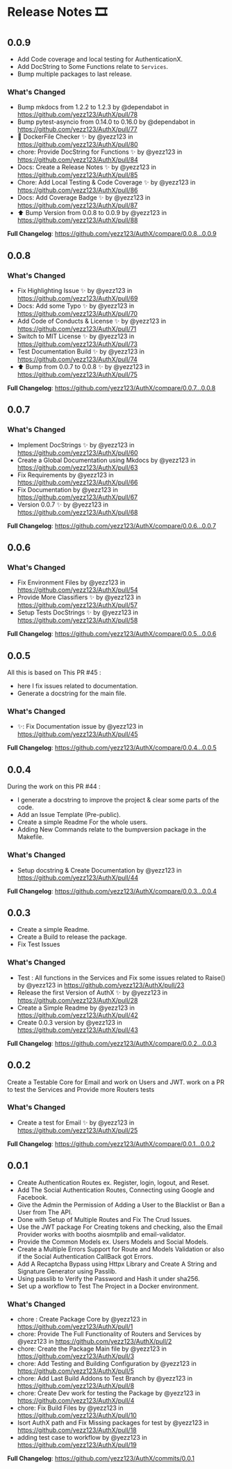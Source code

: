 # Release Notes 🎞

## 0.0.9

- Add Code coverage and local testing for AuthenticationX.
- Add DocString to Some Functions relate to `Services`.
- Bump multiple packages to last release.

### What's Changed

- Bump mkdocs from 1.2.2 to 1.2.3 by @dependabot in <https://github.com/yezz123/AuthX/pull/78>
- Bump pytest-asyncio from 0.14.0 to 0.16.0 by @dependabot in <https://github.com/yezz123/AuthX/pull/77>
- 🐳 DockerFile Checker ✨ by @yezz123 in <https://github.com/yezz123/AuthX/pull/80>
- chore: Provide DocString for Functions ✨ by @yezz123 in <https://github.com/yezz123/AuthX/pull/84>
- Docs: Create a Release Notes ✨ by @yezz123 in <https://github.com/yezz123/AuthX/pull/85>
- Chore: Add Local Testing & Code Coverage ✨ by @yezz123 in <https://github.com/yezz123/AuthX/pull/86>
- Docs: Add Coverage Badge ✨ by @yezz123 in <https://github.com/yezz123/AuthX/pull/87>
- ⬆️ Bump Version from 0.0.8 to 0.0.9 by @yezz123 in <https://github.com/yezz123/AuthX/pull/88>

**Full Changelog**: <https://github.com/yezz123/AuthX/compare/0.0.8...0.0.9>

## 0.0.8

### What's Changed

- Fix Highlighting Issue ✨ by @yezz123 in <https://github.com/yezz123/AuthX/pull/69>
- Docs: Add some Typo ✨ by @yezz123 in <https://github.com/yezz123/AuthX/pull/70>
- Add Code of Conducts & License ✨ by @yezz123 in <https://github.com/yezz123/AuthX/pull/71>
- Switch to MIT License ✨ by @yezz123 in <https://github.com/yezz123/AuthX/pull/73>
- Test Documentation Build ✨ by @yezz123 in <https://github.com/yezz123/AuthX/pull/74>
- ⬆️ Bump from 0.0.7 to 0.0.8 ✨ by @yezz123 in <https://github.com/yezz123/AuthX/pull/75>

**Full Changelog**: <https://github.com/yezz123/AuthX/compare/0.0.7...0.0.8>

## 0.0.7

### What's Changed

- Implement DocStrings ✨ by @yezz123 in <https://github.com/yezz123/AuthX/pull/60>
- Create a Global Documentation using Mkdocs by @yezz123 in <https://github.com/yezz123/AuthX/pull/63>
- Fix Requirements by @yezz123 in <https://github.com/yezz123/AuthX/pull/66>
- Fix Documentation by @yezz123 in <https://github.com/yezz123/AuthX/pull/67>
- Version 0.0.7 ✨ by @yezz123 in <https://github.com/yezz123/AuthX/pull/68>

**Full Changelog**: <https://github.com/yezz123/AuthX/compare/0.0.6...0.0.7>

## 0.0.6

### What's Changed

- Fix Environment Files by @yezz123 in <https://github.com/yezz123/AuthX/pull/54>
- Provide More Classifiers ✨ by @yezz123 in <https://github.com/yezz123/AuthX/pull/57>
- Setup Tests DocStrings ✨ by @yezz123 in <https://github.com/yezz123/AuthX/pull/58>

**Full Changelog**: <https://github.com/yezz123/AuthX/compare/0.0.5...0.0.6>

## 0.0.5

All this is based on This PR #45 :

- here I fix issues related to documentation.
- Generate a docstring for the main file.

### What's Changed

- ✨: Fix Documentation issue by @yezz123 in <https://github.com/yezz123/AuthX/pull/45>

**Full Changelog**: <https://github.com/yezz123/AuthX/compare/0.0.4...0.0.5>

## 0.0.4

During the work on this PR #44 :

- I generate a docstring to improve the project & clear some parts of the code.
- Add an Issue Template (Pre-public).
- Create a simple Readme For the whole users.
- Adding New Commands relate to the bumpversion package in the Makefile.

### What's Changed

- Setup docstring & Create Documentation by @yezz123 in <https://github.com/yezz123/AuthX/pull/44>

**Full Changelog**: <https://github.com/yezz123/AuthX/compare/0.0.3...0.0.4>

## 0.0.3

- Create a simple Readme.
- Create a Build to release the package.
- Fix Test Issues

### What's Changed

- Test : All functions in the Services and Fix some issues related to Raise() by @yezz123 in <https://github.com/yezz123/AuthX/pull/23>
- Release the first Version of AuthX ✨ by @yezz123 in <https://github.com/yezz123/AuthX/pull/28>
- Create a Simple Readme by @yezz123 in <https://github.com/yezz123/AuthX/pull/42>
- Create 0.0.3 version by @yezz123 in <https://github.com/yezz123/AuthX/pull/43>

**Full Changelog**: <https://github.com/yezz123/AuthX/compare/0.0.2...0.0.3>

## 0.0.2

Create a Testable Core for Email and work on Users and JWT.
work on a PR to test the Services and Provide more Routers tests

### What's Changed

- Create a test for Email ✨ by @yezz123 in <https://github.com/yezz123/AuthX/pull/25>

**Full Changelog**: <https://github.com/yezz123/AuthX/compare/0.0.1...0.0.2>

## 0.0.1

- Create Authentication Routes ex. Register, login, logout, and Reset.
- Add The Social Authentication Routes, Connecting using Google and Facebook.
- Give the Admin the Permission of Adding a User to the Blacklist or Ban a User from The API.
- Done with Setup of Multiple Routes and Fix The Crud Issues.
- Use the JWT package For Creating tokens and checking, also the Email Provider works with booths aiosmtplib and email-validator.
- Provide the Common Models ex. Users Models and Social Models.
- Create a Multiple Errors Support for Route and Models Validation or also if the Social Authentication CallBack got Errors.
- Add A Recaptcha Bypass using Httpx Library and Create A String and Signature Generator using Passlib.
- Using passlib to Verify the Password and Hash it under sha256.
- Set up a workflow to Test The Project in a Docker environment.

### What's Changed

- chore : Create Package Core by @yezz123 in <https://github.com/yezz123/AuthX/pull/1>
- chore: Provide The Full Functionality of Routers and Services by @yezz123 in <https://github.com/yezz123/AuthX/pull/2>
- chore: Create the Package Main file by @yezz123 in <https://github.com/yezz123/AuthX/pull/3>
- chore: Add Testing and Building Configuration by @yezz123 in <https://github.com/yezz123/AuthX/pull/5>
- chore: Add Last Build Addons to Test Branch by @yezz123 in <https://github.com/yezz123/AuthX/pull/8>
- chore: Create Dev work for testing the Package by @yezz123 in <https://github.com/yezz123/AuthX/pull/4>
- chore: Fix Build Files by @yezz123 in <https://github.com/yezz123/AuthX/pull/10>
- Isort AuthX path and Fix Missing packages for test by @yezz123 in <https://github.com/yezz123/AuthX/pull/18>
- adding test case to workflow by @yezz123 in <https://github.com/yezz123/AuthX/pull/19>

**Full Changelog**: <https://github.com/yezz123/AuthX/commits/0.0.1>
